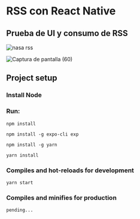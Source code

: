 # RSS con React Native

## Prueba de UI y consumo de RSS

![nasa rss](https://user-images.githubusercontent.com/49338963/172099643-3cd33960-4a82-4b3e-9df3-08b9899ff3d3.jpeg)

![Captura de pantalla (60)](https://user-images.githubusercontent.com/49338963/172304117-c301e55e-713d-4306-959e-3406d2ea7523.png)


## Project setup

### Install Node
### Run:

```
npm install
```
```
npm install -g expo-cli exp
```
```
npm install -g yarn
```
```
yarn install  
```

### Compiles and hot-reloads for development
```
yarn start
```

### Compiles and minifies for production
```
pending...
```



